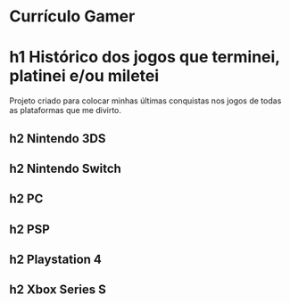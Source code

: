 # Currículo Gamer

# h1 Histórico dos jogos que terminei, platinei e/ou miletei

Projeto criado para colocar minhas últimas conquistas nos jogos de todas as plataformas que me divirto.

## h2 Nintendo 3DS

## h2 Nintendo Switch

## h2 PC

## h2 PSP

## h2 Playstation 4

## h2 Xbox Series S



